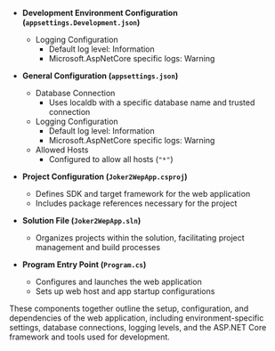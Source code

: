 - **Development Environment Configuration (`appsettings.Development.json`)**
  - Logging Configuration
    - Default log level: Information
    - Microsoft.AspNetCore specific logs: Warning

- **General Configuration (`appsettings.json`)**
  - Database Connection
    - Uses localdb with a specific database name and trusted connection
  - Logging Configuration
    - Default log level: Information
    - Microsoft.AspNetCore specific logs: Warning
  - Allowed Hosts
    - Configured to allow all hosts (`"*"`)

- **Project Configuration (`Joker2WepApp.csproj`)**
  - Defines SDK and target framework for the web application
  - Includes package references necessary for the project

- **Solution File (`Joker2WepApp.sln`)**
  - Organizes projects within the solution, facilitating project management and build processes

- **Program Entry Point (`Program.cs`)**
  - Configures and launches the web application
  - Sets up web host and app startup configurations

These components together outline the setup, configuration, and dependencies of the web application, including environment-specific settings, database connections, logging levels, and the ASP.NET Core framework and tools used for development.
